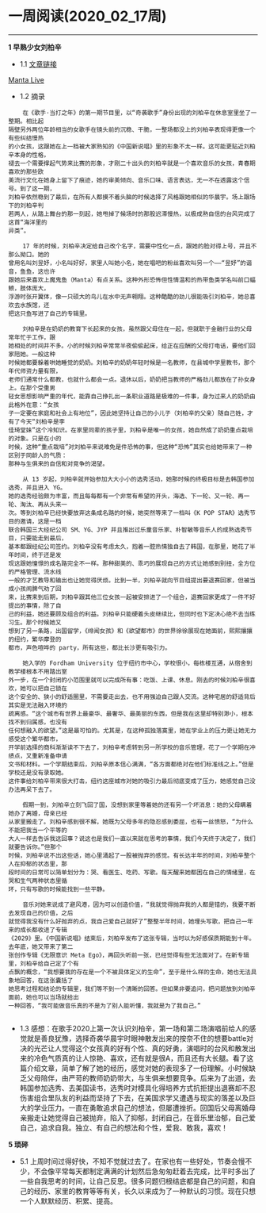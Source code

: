 # 一周阅读(2020_02_17周)

---

**1 早熟少女刘柏辛**

- 1.1 [文章链接](https://mp.weixin.qq.com/s/lpv9bk06cLQST8JJohuWrw)  

[Manta Live](https://v.qq.com/x/cover/mzc0020087k3tvc/o0033e9pmlj.html)

- 1.2 摘录
~~~
    在《歌手·当打之年》的第一期节目里，以“奇袭歌手”身份出现的刘柏辛在休息室里坐了一整期。相比起  
隔壁另外两位年龄相当的女歌手在镜头前的沉稳、干脆，一整场都没上的刘柏辛表现得更像一个有些纠结慢热  
的小女孩，这跟她在上一档被大家熟知的《中国新说唱》里的形象不太一样。这可能更贴近刘柏辛本身的性格，  
褪去一个需要撑起气势来比赛的形象，才刚二十出头的刘柏辛就是一个喜欢音乐的女孩，青春期喜欢的那些欧  
美流行文化在她身上留下了痕迹，她的审美倾向、音乐口味、语言表达，无一不在透露这个信号。到了这一期，  
刘柏辛依然稳到了最后，在所有人都摸不着头脑的时候选择了风格跟她相似的华晨宇。场上跟场下的刘柏辛判  
若两人，从踏上舞台的那一刻起，她甩掉了候场时的那股迟滞慢热，以极成熟自信的台风完成了这首“海洋里的  
异类”。  

    17 年的时候，刘柏辛决定给自己改个名字，需要中性化一点，跟她的脸对得上号，并且不那么拗口。她的  
曾用名叫刘昱妤，小名叫好好，家里人叫她小名，她在唱吧的粉丝喜欢叫另一个——“昱妤”的谐音，鱼鱼，这也许  
跟她后来喜欢上魔鬼鱼（Manta）有点关系。这种外形恐怖但性情温和的热带鱼类学名叫前口蝠鲼，肢体庞大，  
浮游时张开翼体，像一只硕大的鸟儿在水中无声翱翔。这种酷酷的劲儿很能吸引刘柏辛，她总喜欢去水族馆，还  
把这只鱼写进了自己的专辑里。  

    刘柏辛是在奶奶的教育下长起来的女孩，虽然跟父母住在一起，但就职于金融行业的父母常年忙于工作，跟  
她相处的时间并不多。小的时候刘柏辛常常半夜偷偷起床，给正在应酬的父母打电话，要他们回家陪她。一般这种  
时候她都要躲着哄她睡觉的奶奶。刘柏辛的奶奶年轻时候是一名教师，在县城中学里教书，那个年代师资力量有限，  
老师们通常什么都教，也就什么都会一点。退休以后，奶奶把当教师的严格劲儿都放在了孙女身上。在那个受重男  
轻女思想影响严重的年代，能靠自己挣扎出一条职业道路是极难的一件事，身为过来人的奶奶由此格外在意：“女孩  
子一定要在家庭和社会上有地位”，因此她坚持让自己的小儿子（刘柏辛的父亲）随自己姓，才有了今天“刘柏辛是李  
佳琦堂妹”这个冷知识。在家里同辈的孩子里，刘柏辛是唯一的女孩，她自然成了奶奶重点栽培的对象。只是在小的  
时候，这种“重点栽培”对刘柏辛来说难免是件恐怖的事，但这种“恐怖”其实也给她带来了一种区别于同龄人的气质：  
那种与生俱来的自信和对竞争的渴望。  

    从 13 岁起，刘柏辛就开始参加大大小小的选秀活动，她那时候的终极目标是去韩国参加选秀，并且进入 YG。  
她的选秀经验颇为丰富，而且每每都有一个非常有希望的开头，海选、下一轮、又一轮、再一轮、淘汰、再从头来一  
次。等到刘柏辛已经快要放弃这条成名路的时候，她突然等来了一档叫《K POP STAR》选秀节目的邀请，这是一档  
联合韩国三大经纪公司 SM、YG、JYP 并且推出过乐童音乐家、朴智敏等音乐人的成熟选秀节目，只要能走到最后，  
基本都跟经纪公司签约。刘柏辛没有考虑太久，抱着一腔热情独自去了韩国，在那里，她花了半年时间，终于还是发  
现这跟她憧憬的成名路完全不一样。那种甜美的、乖巧的展现自己的方式让她感到别扭，全方位的严格管理、流水线  
一般的才艺教导和输出也让她觉得厌烦。比到一半，刘柏辛就向节目组提出要退赛回家，但被当成小孩闹脾气劝了回  
来，比赛来到后期，刘柏辛跟其他三位女孩一起被安排进了一个组合，退赛回家更成了一件不好提出的事情，除了自  
己的利益，她还要顾及组合的利益。刘柏辛只能硬着头皮继续比，但同时也下定决心绝不去当练习生。那个时候她又  
想到了另一条路，出国留学，《绯闻女孩》和《欲望都市》的世界徐徐展现在她面前，熙熙攘攘的纽约，繁华摩登的  
都市，声色喧哗的 party，所有这些，都比长沙更有吸引力。  

    她入学的 Fordham University 位于纽约市中心，学校很小，每栋楼互通，从宿舍到教学楼根本不用踏出室  
外一步，在一个封闭的小范围里就可以完成所有事：吃饭、上课、休息。刚去的时候刘柏辛很喜欢，她可以把自己锁在  
这个安全的、狭小的舒适圈里，不需要走出去，也不用强迫自己跟人交流。这种宅居的舒适背后其实是无法融入环境的  
疏离感。“这个城市有世界上最豪华、最奢华、最美丽的东西，但是我在这里却特别渺小，根本找不到归属感，也没有  
任何想融入的欲望。”这是最可怕的。尤其是，在这种孤独落寞里，她在学业上的压力更让她无力感受这个繁华都市，  
开学前选择的商科渐渐读不下去了，刘柏辛考虑转到另一所学校的音乐管理，花了一个学期在冲绩点，又重新准备申请  
文书和材料。一个学期结束后，刘柏辛原本信心满满，“各方面都绝对在他们标准线之上。”但是学校还是没有录取她。  
这件事给刘柏辛带来很大打击，纽约这座城市对她的吸引力最后彻底变成了压力，她感觉自己没办法再呆下去了。  

    假期一到，刘柏辛立刻飞回了国，没想到家里等着她的还有另一个坏消息：她的父母瞒着她办了离婚，母亲已经  
从家里搬走了。刘柏辛感到很不解，她既为父母多年的隐忍感到委屈，也有一丝愤怒，“为什么不能把我当一个平等的  
大人一样去告诉我这回事？说这也是我们一直以来就在思考的事情，我们今天终于决定了，我们就要告诉你。”但那个  
时候，刘柏辛说不出这些话，她心里涌起了一股被抛弃的感觉。有长达半年的时间，刘柏辛整个人在抑郁的状态里，那  
段时间的日常可以简单划分为：哭、看医生、吃药、写歌。每天醒来她都困在自己的情绪里，在哭和生气两种状态里循  
环，只有写歌的时候能找到一些平静。  

    音乐对她来说成了避风港，因为可以创造价值，“我就觉得抛弃我的人都是错的，我要不断去发现自己的价值，之后  
就觉得我没有什么好抛弃的点，我自己爱自己就好了”整整半年时间，她埋头写歌，把自己一年来的成长都收进了专辑  
《2029》里。《中国新说唱》结束后，刘柏辛发布了这张专辑，当时以为好感保质期能到十年。去年底，她又带来了第二  
张创作专辑《无限意识 Meta Ego》，再回头听前一张，已经觉得有些无法面对了。在新专辑里，刘柏辛给自己定了个有  
点飘的概念，“我想要我的存在是一个不被具体定义的生命”，至于是什么样的生命，她也无法具象地回答，在这张囊括了  
她思考过程和结论的专辑里，我们等不到一个清晰的回答。但如果非要追问，把问题放到刘柏辛面前，她也可以当场就给出  
一种回答，“我可能做音乐真的不是为了别人能听懂，我就是为了我自己。”  
    
~~~

- 1.3 感想：在歌手2020上第一次认识刘柏辛，第一场和第二场演唱前给人的感觉就是善良犹豫，选择奇袭华晨宇时眼神散发出来的按奈不住的想要battle对决的光芒让人觉得这个女孩真的好有个性、真的好勇，演唱时的台风和散发出来的冷色气质真的让人惊艳、喜欢，还有就是很A，而且还有大长腿。看了这篇介绍文章，简单了解了她的经历，感觉对她的表现多了一份理解。小时候缺乏父母陪伴，由严苛的教师奶奶带大，与生俱来想要竞争。后来为了出道，去韩国参加选秀、去美国读书，选秀时对模具化得培养方式抗拒提出退赛却不忍伤害组合里队友的利益而坚持了下去，在美国求学又遭遇与现实的落差以及巨大的学业压力。一直在勇敢追求自己的想法，但屡遭挫折。回国后父母离婚母亲搬走让她觉得自己被抛弃，陷入了抑郁，封闭自己，在音乐里治郁，自己爱自己，追求自我。独立、有自己的想法和个性，爱我、敢我，喜欢！



**5 琐碎**

- 5.1 上周时间过得好快，不知不觉就过去了。在家也有一些好处，节奏会慢不少，不会像平常每天都制定满满的计划然后急匆匆赶着去完成，比平时多出了一些自我思考的时间，让自己反思。很多问题归根结底都是自己的问题，和自己的经历、家里的教育等等有关，长久以来成为了一种默认的习惯。现在只想一个人默默经历、积累、提高。

